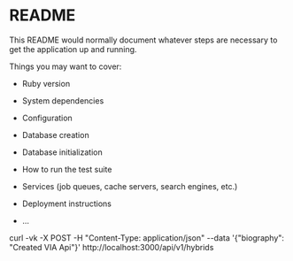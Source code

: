# README

This README would normally document whatever steps are necessary to get the
application up and running.

Things you may want to cover:

* Ruby version

* System dependencies

* Configuration

* Database creation

* Database initialization

* How to run the test suite

* Services (job queues, cache servers, search engines, etc.)

* Deployment instructions

* ...


        
curl -vk -X POST -H "Content-Type: application/json"  --data '{"biography": "Created VIA Api"}' http://localhost:3000/api/v1/hybrids
